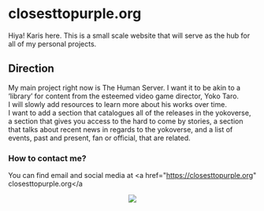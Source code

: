 # **closesttopurple.org**
Hiya! Karis here. This is a small scale website that will serve as the hub for all of my personal projects.
## Direction
My main project right now is The Human Server. I want it to be akin to a ‘library’ for content from the esteemed video game director, Yoko Taro.\
I will slowly add resources to learn more about his works over time.\
I want to add a section that catalogues all of the releases in the yokoverse, a section that gives you access to the hard to come by stories, a section that talks about recent news in regards to the yokoverse, and a list of events, past and present, fan or official, that are related.
### How to contact me?
You can find email and social media at <a href="https://closesttopurple.org" closesttopurple.org</a

<div align="center">
  <img src="https://i.imgur.com/Y3aWg5k.jpeg">
</div>
